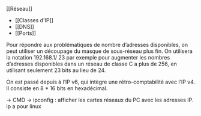 [[Réseau]]

- [[Classes d'IP]]
- [[DNS]]
- [[Ports]]


Pour répondre aux problématiques de nombre d’adresses disponibles, on peut utiliser un découpage du masque de sous-réseau plus fin. On utilisera la notation 192.168.1/ 23 par exemple pour augmenter les nombres d’adresses disponibles dans un réseau de classe C a plus de 256, en utilisant seulement 23 bits au lieu de 24. 

On est passé depuis à l’IP v6, qui intègre une rétro-comptabilité avec l’IP v4. Il consiste en 8 * 16 bits en hexadécimal. 


-> CMD -> ipconfig : afficher les cartes réseaux du PC avec les adresses IP. 
ip a pour linux
